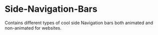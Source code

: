 # Side-Navigation-Bars
Contains different types of cool side Navigation bars both animated and non-animated for websites.
